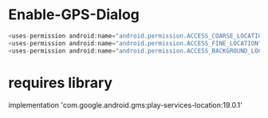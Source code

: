 # Enable-GPS-Dialog

```java
<uses-permission android:name="android.permission.ACCESS_COARSE_LOCATION" />
<uses-permission android:name="android.permission.ACCESS_FINE_LOCATION" />
<uses-permission android:name="android.permission.ACCESS_BACKGROUND_LOCATION" />
```
# requires  library

implementation 'com.google.android.gms:play-services-location:19.0.1'
